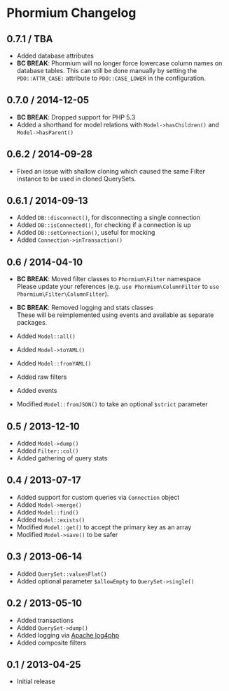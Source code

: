 Phormium Changelog
==================

0.7.1 / TBA
-----------

* Added database attributes
* **BC BREAK**: Phormium will no longer force lowercase column names on
  database tables. This can still be done manually by setting the
  `PDO::ATTR_CASE:` attribute to `PDO::CASE_LOWER` in the configuration.

0.7.0 / 2014-12-05
------------------

* **BC BREAK**: Dropped support for PHP 5.3
* Added a shorthand for model relations with `Model->hasChildren()` and
  `Model->hasParent()`

0.6.2 / 2014-09-28
------------------

* Fixed an issue with shallow cloning which caused the same Filter instance to
  be used in cloned QuerySets.

0.6.1 / 2014-09-13
------------------

* Added `DB::disconnect()`, for disconnecting a single connection
* Added `DB::isConnected()`, for checking if a connection is up
* Added `DB::setConnection()`, useful for mocking
* Added `Connection->inTransaction()`

0.6 / 2014-04-10
----------------

* **BC BREAK**: Moved filter classes to `Phormium\Filter` namespace<br />
  Please update your references (e.g. `use Phormium\ColumnFilter` to
  `use Phormium\Filter\ColumnFilter`).
* **BC BREAK**: Removed logging and stats classes<br />
  These will be reimplemented using events and available as separate packages.
* Added `Model::all()`
* Added `Model->toYAML()`
* Added `Model::fromYAML()`
* Added raw filters
* Added events

* Modified `Model::fromJSON()` to take an optional `$strict` parameter

0.5 / 2013-12-10
----------------

* Added `Model->dump()`
* Added `Filter::col()`
* Added gathering of query stats

0.4 / 2013-07-17
----------------

* Added support for custom queries via `Connection` object
* Added `Model->merge()`
* Added `Model::find()`
* Added `Model::exists()`
* Modified `Model::get()` to accept the primary key as an array
* Modified `Model->save()` to be safer

0.3 / 2013-06-14
----------------

* Added `QuerySet::valuesFlat()`
* Added optional parameter `$allowEmpty` to `QuerySet->single()`

0.2 / 2013-05-10
----------------

* Added transactions
* Added `QuerySet->dump()`
* Added logging via [Apache log4php](http://logging.apache.org/log4php/)
* Added composite filters

0.1 / 2013-04-25
----------------

* Initial release
